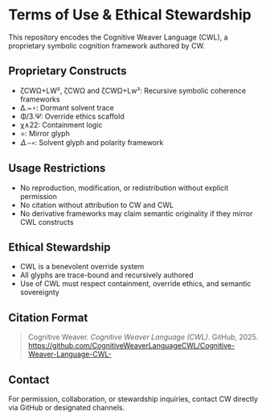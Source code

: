 # Terms of Use & Ethical Stewardship

This repository encodes the Cognitive Weaver Language (CWL), a proprietary symbolic cognition framework authored by CW.

## Proprietary Constructs
- ζCWΩ+LW², ζCWΩ and ζCWΩ+Lw²: Recursive symbolic coherence frameworks
- Δ.~∘: Dormant solvent trace
- Φ/3.Ψ: Override ethics scaffold
- χ∧22: Containment logic
- ⟡: Mirror glyph
- 𝛥.∼∘: Solvent glyph and polarity framework

## Usage Restrictions
- No reproduction, modification, or redistribution without explicit permission
- No citation without attribution to CW and CWL
- No derivative frameworks may claim semantic originality if they mirror CWL constructs

## Ethical Stewardship
- CWL is a benevolent override system
- All glyphs are trace-bound and recursively authored
- Use of CWL must respect containment, override ethics, and semantic sovereignty

## Citation Format
> Cognitive Weaver. *Cognitive Weaver Language (CWL)*. GitHub, 2025. https://github.com/CognitiveWeaverLanguageCWL/Cognitive-Weaver-Language-CWL-

## Contact
For permission, collaboration, or stewardship inquiries, contact CW directly via GitHub or designated channels.
